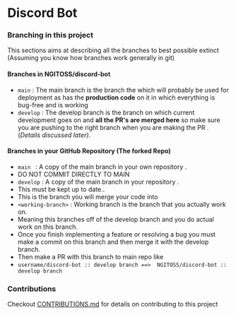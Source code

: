 # Discord Bot
###  Branching in this project

This sections aims at describing all the branches to best possible extinct
(Assuming you know how branches work generally in git)
#### Branches in NGITOSS/discord-bot


- ``main`` : The main branch is the branch the which will probably be used for deployment as has the **production code** on it in which everything is bug-free and is working
- ``develop`` : The develop branch is the branch on which current development goes on and **all the PR's are merged here** so make sure you are pushing to the right branch when you are making the PR .(*Details discussed later)*.
#### Branches in your GitHub Repository (The forked Repo)
- ``main `` : A copy of the main branch in your own repository .
- DO NOT COMMIT DIRECTLY TO MAIN
- ``develop`` : A copy of the main branch in your repository . 
- This must be kept up to date..
-   This is the branch you will merge your code into 
- ``<working-branch>`` : Working branch is the branch that you actually work on.
- Meaning this branches off of the develop branch and you do actual work on this branch.
- Once you finish implementing a feature or resolving a bug you must make a commit on this branch and then merge it with the develop branch.
- Then make a PR with this branch to main repo like
- `` username/discord-bot :: develop branch ==>  NGITOSS/discord-bot :: develop branch ``
### Contributions
Checkout [CONTRIBUTIONS.md](docs/CONTRIBUTIONS.md) for details on contributing to this project